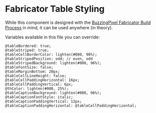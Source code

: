 # Fabricator Table Styling

While this component is designed with the [BuzzingPixel Fabricator Build Process](https://github.com/tjdraper/buzzing-pixel-fabricator) in mind, it can be used anywhere (in theory).

Variables available in this file you can override:

```
@tableBordered: true;
@tableStriped: true;
@tableCellBorderColor: lighten(#000, 90%);
@tableStripedPosition: odd; // even, odd
@tableStripedBackground: lighten(#000, 96%);
@tableFontSize: false;
@tableMarginBottom: 20px;
@tableCellLineHeight: false;
@tableCellPaddingHorizontal: 16px;
@tableCellPaddingVertical: 6px;
@thColor: lighten(#000, 25%);
@tableCaptionBackground: lighten(#000, 96%);
@tableCaptionFontStyle: italic;
@tableCaptionPaddingVertical: 12px;
@tableCaptionPaddingHorizontal: @tableCellPaddingHorizontal;
```